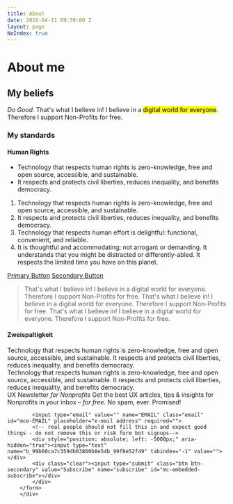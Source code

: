 ```yaml
---
title: About
date: 2016-04-11 09:39:00 Z
layout: page
NoIndex: true
---
```


# About me


## My beliefs

*Do Good.* That's what I believe in! I believe in a <mark>digital world for everyone</mark>. Therefore I support Non-Profits for free.

### My standards

#### Human Rights
* Technology that respects human rights is zero-knowledge, free and open source, accessible, and sustainable.
* It respects and protects civil liberties, reduces inequality, and benefits democracy.

1. Technology that respects human rights is zero-knowledge, free and open source, accessible, and sustainable.
2. It respects and protects civil liberties, reduces inequality, and benefits democracy.
3. Technology that respects human effort is delightful: functional, convenient, and reliable.
4. It is thoughtful and accommodating; not arrogant or demanding. It understands that you might be distracted or differently-abled. It respects the limited time you have on this planet.

<a href="#" class="btn btn-primary">Primary Button</a> <a href="#" class="btn btn-secondary">Secondary Button</a>

> That's what I believe in! I believe in a digital world for everyone. Therefore I support Non-Profits for free. That's what I believe in! I believe in a digital world for everyone. Therefore I support Non-Profits for free. That's what I believe in! I believe in a digital world for everyone. Therefore I support Non-Profits for free.

#### Zweispaltigkeit
<div class="container">
    <div class="spalte abstand">
    Technology that respects human rights is zero-knowledge, free and open source, accessible, and sustainable. It respects and protects civil liberties, reduces inequality, and benefits democracy.
    </div>
    <div class="spalte">
    Technology that respects human rights is zero-knowledge, free and open source, accessible, and sustainable. It respects and protects civil liberties, reduces inequality, and benefits democracy.
    </div>
</div>

<div id="mc_embed_signup">
          <span class="headline">UX Newsletter <em>for Nonprofits</em></span>
          <span class="subline">Get the best UX articles, tips &amp; insights for Nonprofits in your inbox – <em>for free</em>. No spam, ever. Promised!</span>
        <form action="//niklasjordan.us11.list-manage.com/subscribe/post?u=99b60ca7c359db03860b8e54b&amp;id=99f8e52f49" method="post" id="mc-embedded-subscribe-form" name="mc-embedded-subscribe-form" class="validate" target="_blank" novalidate="">
            <div id="mc_embed_signup_scroll">

        	<input type="email" value="" name="EMAIL" class="email" id="mce-EMAIL" placeholder="e-mail address" required="">
            <!-- real people should not fill this in and expect good things - do not remove this or risk form bot signups-->
            <div style="position: absolute; left: -5000px;" aria-hidden="true"><input type="text" name="b_99b60ca7c359db03860b8e54b_99f8e52f49" tabindex="-1" value=""></div>
            <div class="clear"><input type="submit" class="btn btn-secondary" value="Subscribe" name="subscribe" id="mc-embedded-subscribe"></div>
            </div>
        </form>
        </div>
